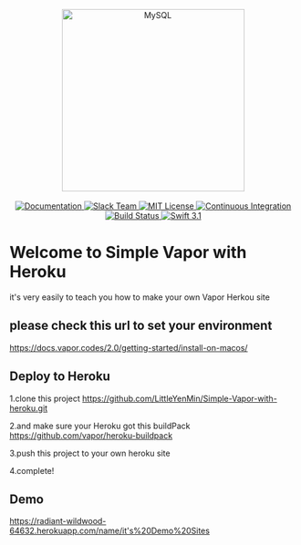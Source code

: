 <p align="center">
    <img src="https://cloud.githubusercontent.com/assets/1342803/24797159/52fb0d88-1b90-11e7-85a5-359fff0496a4.png" width="320" alt="MySQL">
    <br>
    <br>
    <a href="http://beta.docs.vapor.codes/getting-started/hello-world/">
        <img src="http://img.shields.io/badge/read_the-docs-92A8D1.svg" alt="Documentation">
    </a>
    <a href="http://vapor.team">
        <img src="http://vapor.team/badge.svg" alt="Slack Team">
    </a>
    <a href="LICENSE">
        <img src="http://img.shields.io/badge/license-MIT-brightgreen.svg" alt="MIT License">
    </a>
    <a href="https://circleci.com/gh/vapor/mysql">
        <img src="https://circleci.com/gh/vapor/mysql.svg?style=shield" alt="Continuous Integration">
    </a>
    <a href="https://travis-ci.org/vapor/api-template">
    	<img src="https://travis-ci.org/vapor/api-template.svg?branch=master" alt="Build Status">
    </a>
    <a href="https://swift.org">
        <img src="http://img.shields.io/badge/swift-3.1-brightgreen.svg" alt="Swift 3.1">
    </a>
</center>
<h1>
Welcome to Simple Vapor with Heroku
</h1>
<p>it's very easily to teach you how to make your own Vapor Herkou site</p>
<h2>please check this url to set your environment</h2>
<a href="https://docs.vapor.codes/2.0/getting-started/install-on-macos/">https://docs.vapor.codes/2.0/getting-started/install-on-macos/</a>

<h2>Deploy to Heroku</h2>
<p>1.clone this project <a href="https://github.com/LittleYenMin/Simple-Vapor-with-heroku.git">https://github.com/LittleYenMin/Simple-Vapor-with-heroku.git</a></p>
<p>2.and make sure your Heroku got this buildPack <a href="https://github.com/vapor/heroku-buildpack">https://github.com/vapor/heroku-buildpack</a></p>
<p>3.push this project to your own heroku site</p>
<p>4.complete!</p>

<h2>Demo</h2>
<p><a href="https://radiant-wildwood-64632.herokuapp.com/name/it's%20Demo%20Sites">https://radiant-wildwood-64632.herokuapp.com/name/it's%20Demo%20Sites</a></p>
